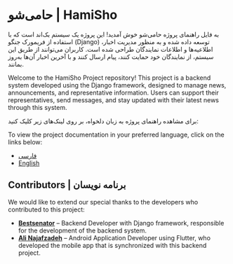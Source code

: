 # حامی‌شو | HamiSho

به فایل راهنمای پروژه حامی‌شو خوش آمدید! این پروژه یک سیستم بک‌اند است که با استفاده از فریمورک جنگو (Django) توسعه داده شده و به منظور مدیریت اخبار، اطلاعیه‌ها و اطلاعات نمایندگان طراحی شده است. کاربران می‌توانند از طریق این سیستم، از نمایندگان خود حمایت کنند، پیام ارسال کنند و با آخرین اخبار آن‌ها به‌روز بمانند.

Welcome to the HamiSho Project repository! This project is a backend system developed using the Django framework, designed to manage news, announcements, and representative information. Users can support their representatives, send messages, and stay updated with their latest news through this system.


برای مشاهده راهنمای پروژه به زبان دلخواه، بر روی لینک‌های زیر کلیک کنید:

To view the project documentation in your preferred language, click on the links below:

- [فارسی](./README.fa.md)
- [English](./README.en.md)

## Contributors | برنامه نویسان

We would like to extend our special thanks to the developers who contributed to this project:

- **[Bestsenator](https://github.com/Bestsenator)** – Backend Developer with Django framework, responsible for the development of the backend system.
- **[Ali Najafzadeh](https://github.com/AliNajafzadeh7916)** – Android Application Developer using Flutter, who developed the mobile app that is synchronized with this backend project.
